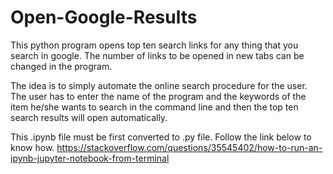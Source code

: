 # Open-Google-Results
This python program opens top ten search links for any thing that you search in google. The number of links to be opened in new tabs can be changed in the program. 

The idea is to simply automate the online search procedure for the user. The user has to enter the name of the program and the keywords of the item he/she wants to search in the command line and then the top ten search results will open automatically.

This .ipynb file must be first converted to .py file. Follow the link below to know how.
https://stackoverflow.com/questions/35545402/how-to-run-an-ipynb-jupyter-notebook-from-terminal
